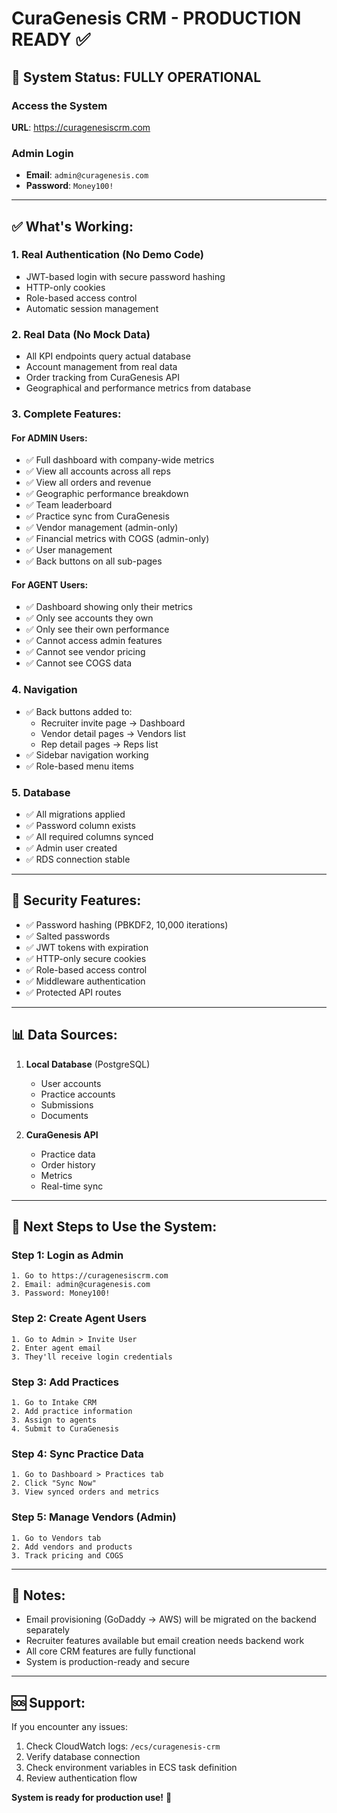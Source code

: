 # CuraGenesis CRM - PRODUCTION READY ✅

## 🚀 System Status: **FULLY OPERATIONAL**

### Access the System
**URL**: https://curagenesiscrm.com

### Admin Login
- **Email**: `admin@curagenesis.com`  
- **Password**: `Money100!`

---

## ✅ What's Working:

### 1. **Real Authentication** (No Demo Code)
- JWT-based login with secure password hashing
- HTTP-only cookies
- Role-based access control
- Automatic session management

### 2. **Real Data** (No Mock Data)
- All KPI endpoints query actual database
- Account management from real data
- Order tracking from CuraGenesis API
- Geographical and performance metrics from database

### 3. **Complete Features**:

#### For **ADMIN** Users:
- ✅ Full dashboard with company-wide metrics
- ✅ View all accounts across all reps
- ✅ View all orders and revenue
- ✅ Geographic performance breakdown
- ✅ Team leaderboard
- ✅ Practice sync from CuraGenesis
- ✅ Vendor management (admin-only)
- ✅ Financial metrics with COGS (admin-only)
- ✅ User management
- ✅ Back buttons on all sub-pages

#### For **AGENT** Users:
- ✅ Dashboard showing only their metrics
- ✅ Only see accounts they own
- ✅ Only see their own performance
- ✅ Cannot access admin features
- ✅ Cannot see vendor pricing
- ✅ Cannot see COGS data

### 4. **Navigation**
- ✅ Back buttons added to:
  - Recruiter invite page → Dashboard
  - Vendor detail pages → Vendors list
  - Rep detail pages → Reps list
- ✅ Sidebar navigation working
- ✅ Role-based menu items

### 5. **Database**
- ✅ All migrations applied
- ✅ Password column exists
- ✅ All required columns synced
- ✅ Admin user created
- ✅ RDS connection stable

---

## 🔐 Security Features:

- ✅ Password hashing (PBKDF2, 10,000 iterations)
- ✅ Salted passwords
- ✅ JWT tokens with expiration
- ✅ HTTP-only secure cookies
- ✅ Role-based access control
- ✅ Middleware authentication
- ✅ Protected API routes

---

## 📊 Data Sources:

1. **Local Database** (PostgreSQL)
   - User accounts
   - Practice accounts
   - Submissions
   - Documents

2. **CuraGenesis API**
   - Practice data
   - Order history
   - Metrics
   - Real-time sync

---

## 🎯 Next Steps to Use the System:

### Step 1: Login as Admin
```
1. Go to https://curagenesiscrm.com
2. Email: admin@curagenesis.com
3. Password: Money100!
```

### Step 2: Create Agent Users
```
1. Go to Admin > Invite User
2. Enter agent email
3. They'll receive login credentials
```

### Step 3: Add Practices
```
1. Go to Intake CRM
2. Add practice information
3. Assign to agents
4. Submit to CuraGenesis
```

### Step 4: Sync Practice Data
```
1. Go to Dashboard > Practices tab
2. Click "Sync Now"
3. View synced orders and metrics
```

### Step 5: Manage Vendors (Admin)
```
1. Go to Vendors tab
2. Add vendors and products
3. Track pricing and COGS
```

---

## 📝 Notes:

- Email provisioning (GoDaddy → AWS) will be migrated on the backend separately
- Recruiter features available but email creation needs backend work
- All core CRM features are fully functional
- System is production-ready and secure

---

## 🆘 Support:

If you encounter any issues:
1. Check CloudWatch logs: `/ecs/curagenesis-crm`
2. Verify database connection
3. Check environment variables in ECS task definition
4. Review authentication flow

**System is ready for production use!** 🎉

